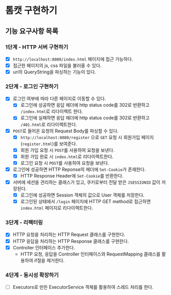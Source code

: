 # 톰캣 구현하기

## 기능 요구사항 목록
### 1단계 - HTTP 서버 구현하기
- [x] `http://localhost:8080/index.html` 페이지에 접근 가능하다.
- [x] 접근한 페이지의 js, css 파일을 불러올 수 있다.
- [x] uri의 QueryString을 파싱하는 기능이 있다.

### 2단계 - 로그인 구현하기
- [x] 로그인 여부에 따라 다른 페이지로 이동할 수 있다.
  - [x] 로그인에 성공하면 응답 헤더에 http status code를 302로 반환하고 `/index.html`로 리다이렉트 한다.
  - [x] 로그인에 실패하면 응답 헤더에 http status code를 302로 반환하고 `/401.html`로 리다이렉트한다.
- [x] `POST`로 들어온 요청의 Request Body를 파싱할 수 있다.
  - [x] `http://localhost:8080/register` 으로 `GET` 요청 시 회원가입 페이지(`register.html`)를 보여준다.
  - [x] 회원 가입 요청 시 `POST`를 사용하여 요청을 보낸다.
  - [x] 회원 가입 완료 시 `index.html`로 리다이렉트한다.
  - [x] 로그인 요청 시 `POST`를 사용하여 요청을 보낸다.
- [x] 로그인에 성공하면 HTTP Reponse의 헤더에 `Set-Cookie`가 존재한다.
  - [x] HTTP Response Header에 `Set-Cookie`를 반환한다.
- [x] 서버에 세션을 관리하는 클래스가 있고, 쿠키로부터 전달 받은 `JSESSIONID` 값이 저장된다.
  - [x] 로그인에 성공하면 Session 객체의 값으로 User 객체를 저장한다.
  - [x] 로그인된 상태에서 `/login` 페이지에 HTTP GET method로 접근하면 `index.html` 페이지로 리다이렉트한다.

### 3단계 - 리팩터링
- [x] HTTP 요청을 처리하는 HTTP Request 클래스를 구현한다.
- [x] HTTP 응답을 처리하는 HTTP Response 클래스를 구현한다.
- [x] Controller 인터페이스 추가한다.
  - HTTP 요청, 응답을 Controller 인터페이스와 RequestMapping 클래스를 활용하여 if절을 제거한다.

### 4단계 - 동시성 확장하기
- [ ] Executors로 만든 ExecutorService 객체를 활용하여 스레드 처리를 한다.

